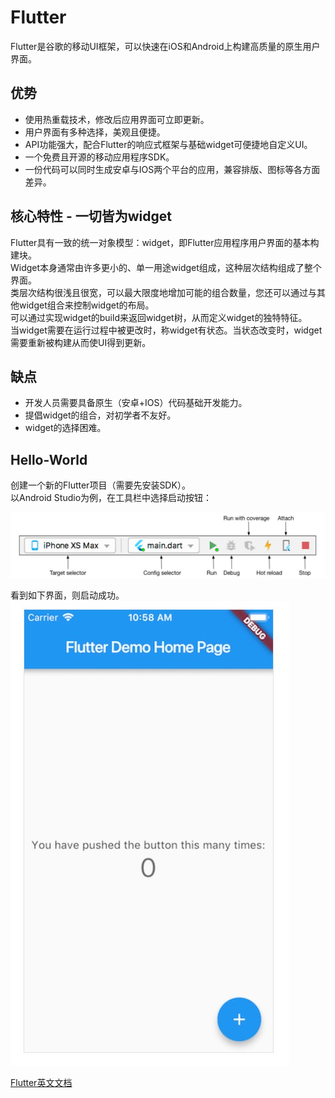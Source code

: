 # Flutter
Flutter是谷歌的移动UI框架，可以快速在iOS和Android上构建高质量的原生用户界面。  
## 优势
- 使用热重载技术，修改后应用界面可立即更新。  
- 用户界面有多种选择，美观且便捷。  
- API功能强大，配合Flutter的响应式框架与基础widget可便捷地自定义UI。  
- 一个免费且开源的移动应用程序SDK。
- 一份代码可以同时生成安卓与IOS两个平台的应用，兼容排版、图标等各方面差异。  
## 核心特性 - 一切皆为widget
Flutter具有一致的统一对象模型：widget，即Flutter应用程序用户界面的基本构建块。  
Widget本身通常由许多更小的、单一用途widget组成，这种层次结构组成了整个界面。  
类层次结构很浅且很宽，可以最大限度地增加可能的组合数量，您还可以通过与其他widget组合来控制widget的布局。  
可以通过实现widget的build来返回widget树，从而定义widget的独特特征。  
当widget需要在运行过程中被更改时，称widget有状态。当状态改变时，widget需要重新被构建从而使UI得到更新。  
## 缺点
- 开发人员需要具备原生（安卓+IOS）代码基础开发能力。
- 提倡widget的组合，对初学者不友好。
- widget的选择困难。
## Hello-World
创建一个新的Flutter项目（需要先安装SDK）。  
以Android Studio为例，在工具栏中选择启动按钮：  

![](./toolbar.jpg)  

看到如下界面，则启动成功。  
![](./demo.jpg)  

[Flutter英文文档](https://flutter.dev/docs)